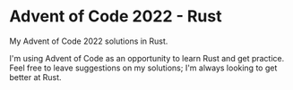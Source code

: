 # Advent of Code 2022 - Rust
My Advent of Code 2022 solutions in Rust. 

I'm using Advent of Code as an opportunity to learn Rust and get practice.  
Feel free to leave suggestions on my solutions; I'm always looking to get better at Rust.
